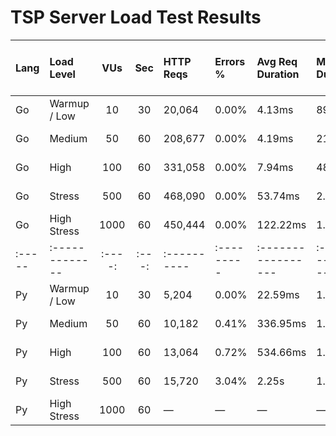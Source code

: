 # TSP Server Load Test Results

| Lang   | Load Level     |  VUs   |  Sec  | HTTP Reqs   | Errors %   | Avg Req Duration   | Min Req Duration   | Max Req Duration   | p90 Req Duration   | p95 Req Duration   | Iter Duration Avg   | CPU % (min-max)   | Mem Usage (min-max)   | Net I/O (sent/recv)   |
|:-------|:---------------|:------:|:-----:|:------------|:-----------|:-------------------|:-------------------|:-------------------|:-------------------|:-------------------|:--------------------|:------------------|:----------------------|:----------------------|
| Go     | Warmup / Low   |   10   |  30   | 20,064      | 0.00%      | 4.13ms             | 891µs              | 29.83ms            | 5.49ms             | 5.9ms              | 14.93ms             | 0–16.35%          | 7.355–10.79MiB        | 10.1MB / 2.9MB        |
| Go     | Medium         |   50   |  60   | 208,677     | 0.00%      | 4.19ms             | 21µs               | 143.3ms            | 7.95ms             | 12.25ms            | 14.36ms             | 0.02–64.26%       | 11.05–18.23MiB        | 114MB / 31MB          |
| Go     | High           |  100   |  60   | 331,058     | 0.00%      | 7.94ms             | 487µs              | 134.04ms           | 15.62ms            | 20.07ms            | 18.12ms             | 0.27–102.85%      | 12.82–19.77MiB        | 279MB / 49MB          |
| Go     | Stress         |  500   |  60   | 468,090     | 0.00%      | 53.74ms            | 2.42ms             | 556.22ms           | 85.07ms            | 99.72ms            | 64.1ms              | 0.59–241.4%       | 14.65–32.92MiB        | 515MB / 69MB          |
| Go     | High Stress    |  1000  |  60   | 450,444     | 0.00%      | 122.22ms           | 1.75ms             | 593.95ms           | 205.76ms           | 243.88ms           | 133.29ms            | 0.71–216.45%      | 26.88–56.99MiB        | 515MB / 66MB          |
| :----- | :------------- | :----: | :---: | :---------- | :--------- | :----------------- | :----------------- | :----------------- | :----------------- | :----------------- | :------------------ | :---------------- | :-------------------- | :-------------------- |
| Py     | Warmup / Low   |   10   |  30   | 5,204       | 0.00%      | 22.59ms            | 1.77ms             | 4.97s              | 6.6ms              | 8.49ms             | 32.98ms             | 0.28–40.34%       | 86.25–99.68MiB        | 14.7MB / 765 kB       |
| Py     | Medium         |   50   |  60   | 10,182      | 0.41%      | 336.95ms           | 1.64ms             | 1m0s               | 25.24ms            | 33.82ms            | 347.14ms            | 0.27–118.81%      | 97.51–133.2MiB        | 22.8MB / 1.5 MB       |
| Py     | High           |  100   |  60   | 13,064      | 0.72%      | 534.66ms           | 1.89ms             | 1m0s               | 55.1ms             | 68.5ms             | 544.87ms            | 0.30–127.55%      | 106.6–147.4MiB        | 33.1MB / 1.9 MB       |
| Py     | Stress         |  500   |  60   | 15,720      | 3.04%      | 2.25s              | 1.74ms             | 1m0s               | 472.77ms           | 4.86s              | 2.26s               | 0.27–124.13%      | 116.3–157.2MiB        | 46MB / 2.2 MB         |
| Py     | High Stress    |  1000  |  60   | —           | —          | —                  | —                  | —                  | —                  | —                  | —                   | —                 | —                     |

